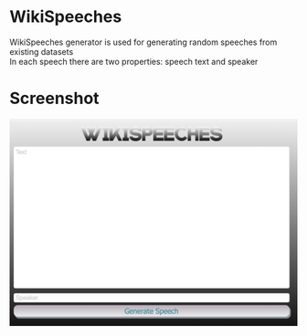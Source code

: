 # WikiSpeeches

WikiSpeeches generator is used for generating random speeches from existing datasets<br>
In each speech there are two properties: speech text and speaker

# Screenshot

![alt tag](https://raw.githubusercontent.com/fsiamp/wikispeeches-generator/main/example.png)
